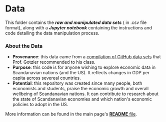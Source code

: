 # Data
This folder contains the **_raw and manipulated data sets_** ( in .csv file format), along with a **_Jupyter notebook_** containing the instructions and code detailing the data manipulation process.


### About the Data
- **Provenance**: this data came from a [compilation of GitHub data sets](https://github.com/awesomedata/awesome-public-datasets) that Prof. Gotzler recommended to his class. 
- **Purpose**: this code is for anyone wishing to explore economic data in Scandanavian nations (and the US). It reflects changes in GDP per capita across severeal countries. 
- **Potential**: this repository was created since many people, both economists and students, praise the economic growth and overall wellbeing of Scandanavian nations. It can contribute to research about the state of Scandanavian economies and which nation's economic policies to adopt in the US. 

More information can be found in the main page's [**README** file](README.md).
